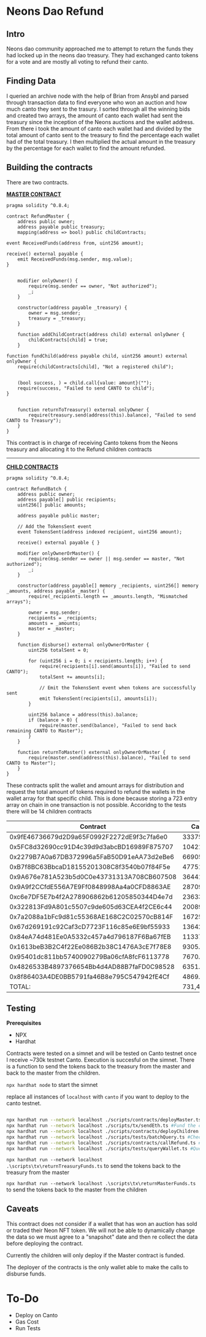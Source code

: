 # Neons Dao Refund

## Intro
Neons dao community approached me to attempt to return the funds they had locked up in the neons dao treasury. 
They had exchanged canto tokens for a vote and are mostly all voting to refund their canto.


## Finding Data
I queried an archive node with the help of Brian from Ansybl and parsed through transaction data to find everyone who won an auction and how much canto they sent to the trasury. I sorted through all the winning bids and created two arrays, the amount of canto each wallet had sent the treasury since the inception of the Neons auctions and the wallet address. From there i took the amount of canto each wallet had and divided by the total amount of canto sent to the treasury to find the percentage each wallet had of the total treasury. I then multiplied the actual amount in the treasury by the percentage for each wallet to find the amount refunded.



## Building the contracts

There are two contracts. 
 
 [**MASTER CONTRACT**](https://github.com/chalabi2/noundreund/)

```solidity
pragma solidity ^0.8.4;

contract RefundMaster {
    address public owner;
    address payable public treasury; 
    mapping(address => bool) public childContracts;

event ReceivedFunds(address from, uint256 amount);

receive() external payable {
    emit ReceivedFunds(msg.sender, msg.value);
}


    modifier onlyOwner() {
        require(msg.sender == owner, "Not authorized");
        _;
    }

    constructor(address payable _treasury) { 
        owner = msg.sender;
        treasury = _treasury;
    }

    function addChildContract(address child) external onlyOwner {
        childContracts[child] = true;
    }

function fundChild(address payable child, uint256 amount) external onlyOwner {
    require(childContracts[child], "Not a registered child");
    

    (bool success, ) = child.call{value: amount}("");
    require(success, "Failed to send CANTO to child");
}

    
    function returnToTreasury() external onlyOwner {
        require(treasury.send(address(this).balance), "Failed to send CANTO to Treasury");
    }
}
```

This contract is in charge of receiving Canto tokens from the Neons treasury and allocating it to the Refund children contracts

---

[**CHILD CONTRACTS**](https://github.com/chalabi2/noundreund/)

```solidity
pragma solidity ^0.8.4;

contract RefundBatch {
    address public owner;
    address payable[] public recipients;
    uint256[] public amounts;
    
    address payable public master;

    // Add the TokensSent event
    event TokensSent(address indexed recipient, uint256 amount);

    receive() external payable { }

    modifier onlyOwnerOrMaster() {
        require(msg.sender == owner || msg.sender == master, "Not authorized");
        _;
    }

    constructor(address payable[] memory _recipients, uint256[] memory _amounts, address payable _master) { 
        require(_recipients.length == _amounts.length, "Mismatched arrays");

        owner = msg.sender;
        recipients = _recipients;
        amounts = _amounts;
        master = _master;
    }

    function disburse() external onlyOwnerOrMaster {
        uint256 totalSent = 0;

        for (uint256 i = 0; i < recipients.length; i++) {
            require(recipients[i].send(amounts[i]), "Failed to send CANTO");
            totalSent += amounts[i];

            // Emit the TokensSent event when tokens are successfully sent
            emit TokensSent(recipients[i], amounts[i]);
        }

        uint256 balance = address(this).balance;
        if (balance > 0) {
            require(master.send(balance), "Failed to send back remaining CANTO to Master");
        }
    }
    
    function returnToMaster() external onlyOwnerOrMaster {
        require(master.send(address(this).balance), "Failed to send CANTO to Master");
    }
}

```

These contracts split the wallet and amount arrays for distribution and request the total amount of tokens required to refund the wallets in the wallet array for that specific child. This is done because storing a 723 entry array on chain in one transaction is not possible. Accoridng to the tests there will be 14 children contracts

|   Contract   |   Canto   |
|-------|-------|
| 0x9fE46736679d2D9a65F0992F2272dE9f3c7fa6e0 | 333756.89 |
| 0x5FC8d32690cc91D4c39d9d3abcBD16989F875707 | 104210.68 |
| 0x2279B7A0a67DB372996a5FaB50D91eAA73d2eBe6 | 66905.24 |
| 0xB7f8BC63BbcaD18155201308C8f3540b07f84F5e | 47751.95 |
| 0x9A676e781A523b5d0C0e43731313A708CB607508 | 36441.29 |
| 0x9A9f2CCfdE556A7E9Ff0848998Aa4a0CFD8863AE | 28709.61 |
| 0xc6e7DF5E7b4f2A278906862b61205850344D4e7d | 23633.85 |
| 0x322813Fd9A801c5507c9de605d63CEA4f2CE6c44 | 20089.51 |
| 0x7a2088a1bFc9d81c55368AE168C2C02570cB814F | 16725.46 |
| 0x67d269191c92Caf3cD7723F116c85e6E9bf55933 | 13642.25 |
| 0x84eA74d481Ee0A5332c457a4d796187F6Ba67fEB | 11337.65 |
| 0x1613beB3B2C4f22Ee086B2b38C1476A3cE7f78E8 | 9305.27 |
| 0x95401dc811bb5740090279Ba06cfA8fcF6113778 | 7670.92 |
| 0x4826533B4897376654Bb4d4AD88B7faFD0C98528 | 6351.46 |
| 0x8f86403A4DE0BB5791fa46B8e795C547942fE4Cf | 4869.89 |
TOTAL: | 731,401.92

## Testing

**Prerequisites**
- NPX
- Hardhat

Contracts were tested on a simnet and will be tested on Canto testnet once I receive ~730k testnet Canto. Execution is succesful on the simnet. There is a function to send the tokens back to the treasury from the master and back to the master from the children. 

`npx hardhat node` to start the simnet

replace all instances of `localhost` with `canto` if you want to deploy to the canto testnet.

```bash

npx hardhat run --network localhost ./scripts/contracts/deployMaster.ts #Deploy the master contract
npx hardhat run --network localhost ./scripts/tx/sendEth.ts #Fund the contract with 750k canto
npx hardhat run --network localhost ./scripts/contracts/deployChildren.ts #Deploy the children contracts
npx hardhat run --network localhost ./scripts/tests/batchQuery.ts #Check to see how much each contract has recevied
npx hardhat run --network localhost ./scripts/contracts/callRefund.ts #Disburse the tokens from the children
npx hardhat run --network localhost ./scripts/tests/queryWallet.ts #Query the wallets to make sure they have received the tokens
```

`npx hardhat run --network localhost .\scripts\tx\returnTreasuryFunds.ts` to send the tokens back to the treasury from the master

`npx hardhat run --network localhost .\scripts\tx\returnMasterFunds.ts` to send the tokens back to the master from the children


## Caveats
This contract does not consider if a wallet that has won an auction has sold or traded their Neon NFT token. We will not be able to dynamically change the data so we must agree to a "snapshot" date and then re collect the data before deploying the contract.

Currently the children will only deploy if the Master contract is funded.

The deployer of the contracts is the only wallet able to make the calls to disburse funds.

# To-Do
- Deploy on Canto
 - Gas Cost
 - Run Tests
